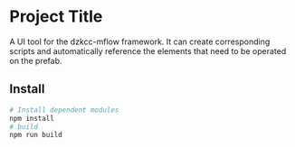 # Project Title

A UI tool for the dzkcc-mflow framework. It can create corresponding scripts and automatically reference the elements that need to be operated on the prefab.

## Install

```bash
# Install dependent modules
npm install
# build
npm run build
```
